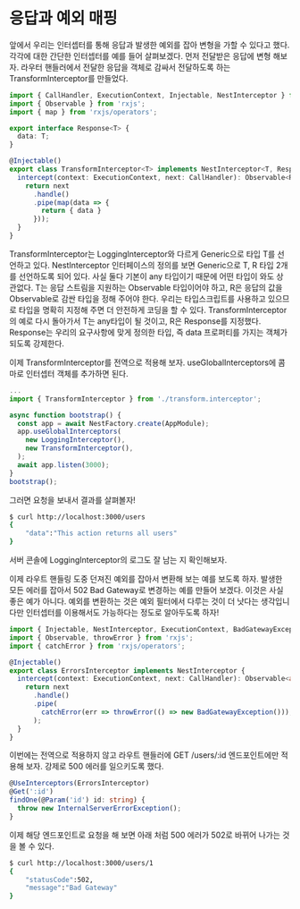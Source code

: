 # 응답과 예외 매핑

앞에서 우리는 인터셉터를 통해 응답과 발생한 예외를 잡아 변형을 가할 수 있다고 했다. 각각에 대한 간단한 인터셉터를 예를 들어 살펴보겠다. 먼저 전달받은 응답에 변형 해보자. 라우터 핸들러에서 전달한 응답을 객체로 감싸서 전달하도록 하는 TransformInterceptor를 만들었다.

```ts
import { CallHandler, ExecutionContext, Injectable, NestInterceptor } from '@nestjs/common';
import { Observable } from 'rxjs';
import { map } from 'rxjs/operators';

export interface Response<T> {
  data: T;
}

@Injectable()
export class TransformInterceptor<T> implements NestInterceptor<T, Response<T>> {
  intercept(context: ExecutionContext, next: CallHandler): Observable<Response<T>> {
    return next
      .handle()
      .pipe(map(data => {
        return { data }
      }));
  }
}
```

TransformInterceptor는 LoggingInterceptor와 다르게 Generic으로 타입 T를 선언하고 있다. NestInterceptor 인터페이스의 정의를 보면 Generic으로 T, R 타입 2개를 선언하도록 되어 있다. 사실 둘다 기본이 any 타입이기 때문에 어떤 타입이 와도 상관없다. T는 응답 스트림을 지원하는 Observable 타입이어야 하고, R은 응답의 값을 Observable로 감싼 타입을 정해 주어야 한다. 우리는 타입스크립트를 사용하고 있으므로 타입을 명확히 지정해 주면 더 안전하게 코딩을 할 수 있다. TransformInterceptor의 예로 다시 돌아가서 T는 any타입이 될 것이고, R은 Response를 지정했다. Response는 우리의 요구사항에 맞게 정의한 타입, 즉 data 프로퍼티를 가지는 객체가 되도록 강제한다.

이제 TransformInterceptor를 전역으로 적용해 보자. useGlobalInterceptors에 콤마로 인터셉터 객체를 추가하면 된다.

```ts
...
import { TransformInterceptor } from './transform.interceptor';

async function bootstrap() {
  const app = await NestFactory.create(AppModule);
  app.useGlobalInterceptors(
    new LoggingInterceptor(),
    new TransformInterceptor(),
  );
  await app.listen(3000);
}
bootstrap();
```

그러면 요청을 보내서 결과를 살펴볼자!

```bash
$ curl http://localhost:3000/users
{
    "data":"This action returns all users"
}
```

서버 콘솔에 LoggingInterceptor의 로그도 잘 남는 지 확인해보자.

이제 라우트 핸들링 도중 던져진 예외를 잡아서 변환해 보는 예를 보도록 하자. 발생한 모든 에러를 잡아서 502 Bad Gateway로 변경하는 예를 만들어 보겠다. 이것은 사실 좋은 예가 아니다. 예외를 변환하는 것은 예외 필터에서 다루는 것이 더 낫다는 생각입니다만 인터셉터를 이용해서도 가능하다는 정도로 알아두도록 하자!

```ts
import { Injectable, NestInterceptor, ExecutionContext, BadGatewayException, CallHandler } from '@nestjs/common';
import { Observable, throwError } from 'rxjs';
import { catchError } from 'rxjs/operators';

@Injectable()
export class ErrorsInterceptor implements NestInterceptor {
  intercept(context: ExecutionContext, next: CallHandler): Observable<any> {
    return next
      .handle()
      .pipe(
        catchError(err => throwError(() => new BadGatewayException())),
      );
  }
}
```

이번에는 전역으로 적용하지 않고 라우트 핸들러에 GET /users/:id 엔드포인트에만 적용해 보자. 강제로 500 에러를 일으키도록 했다.

```ts
@UseInterceptors(ErrorsInterceptor)
@Get(':id')
findOne(@Param('id') id: string) {
  throw new InternalServerErrorException();
}
```

이제 해당 엔드포인트로 요청을 해 보면 아래 처럼 500 에러가 502로 바뀌어 나가는 것을 볼 수 있다.

```bash
$ curl http://localhost:3000/users/1
{
    "statusCode":502,
    "message":"Bad Gateway"
}
```